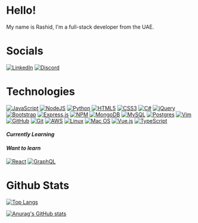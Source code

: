 # Hello!
My name is Rashid, I'm a full-stack developer from the UAE. [<img src="https://hatscripts.github.io/circle-flags/flags/ae.svg" width="14">](#)

# Socials
<a href="https://www.linkedin.com/in/rashidalawadhi/">![LinkedIn](https://img.shields.io/badge/linkedin-%230077B5.svg?style=for-the-badge&logo=linkedin&logoColor=white)</a>
[![Discord](https://img.shields.io/badge/BUGA-0001-%237289DA.svg?style=for-the-badge&logo=discord&logoColor=white)](#)

# Technologies
[![JavaScript](https://img.shields.io/badge/javascript-%23323330.svg?style=for-the-badge&logo=javascript&logoColor=%23F7DF1E)](#)
[![NodeJS](https://img.shields.io/badge/node.js-6DA55F?style=for-the-badge&logo=node.js&logoColor=white)](#)
[![Python](https://img.shields.io/badge/python-3670A0?style=for-the-badge&logo=python&logoColor=ffdd54)](#)
[![HTML5](https://img.shields.io/badge/html5-%23E34F26.svg?style=for-the-badge&logo=html5&logoColor=white)](#)
[![CSS3](https://img.shields.io/badge/css3-%231572B6.svg?style=for-the-badge&logo=css3&logoColor=white)](#)
[![C#](https://img.shields.io/badge/c%23-%23239120.svg?style=for-the-badge&logo=c-sharp&logoColor=white)](#)
[![jQuery](https://img.shields.io/badge/jquery-%230769AD.svg?style=for-the-badge&logo=jquery&logoColor=white)](#)
[![Bootstrap](https://img.shields.io/badge/bootstrap-%23563D7C.svg?style=for-the-badge&logo=bootstrap&logoColor=white)](#)
[![Express.js](https://img.shields.io/badge/express.js-%23404d59.svg?style=for-the-badge&logo=express&logoColor=%2361DAFB)](#)
[![NPM](https://img.shields.io/badge/NPM-%23000000.svg?style=for-the-badge&logo=npm&logoColor=white)](#)
[![MongoDB](https://img.shields.io/badge/MongoDB-%234ea94b.svg?style=for-the-badge&logo=mongodb&logoColor=white)](#)
[![MySQL](https://img.shields.io/badge/mysql-%2300f.svg?style=for-the-badge&logo=mysql&logoColor=white)](#)
[![Postgres](https://img.shields.io/badge/postgres-%23316192.svg?style=for-the-badge&logo=postgresql&logoColor=white)](#)
[![Vim](https://img.shields.io/badge/VIM-%2311AB00.svg?style=for-the-badge&logo=vim&logoColor=white)](#)
[![GitHub](https://img.shields.io/badge/github-%23121011.svg?style=for-the-badge&logo=github&logoColor=white)](#)
[![Git](https://img.shields.io/badge/git-%23F05033.svg?style=for-the-badge&logo=git&logoColor=white)](#)
[![AWS](https://img.shields.io/badge/AWS-%23FF9900.svg?style=for-the-badge&logo=amazon-aws&logoColor=white)](#)
[![Linux](https://img.shields.io/badge/Linux-FCC624?style=for-the-badge&logo=linux&logoColor=black)](#)
[![Mac OS](https://img.shields.io/badge/mac%20os-000000?style=for-the-badge&logo=macos&logoColor=F0F0F0)](#)
[![Vue.js](https://img.shields.io/badge/vuejs-%2335495e.svg?style=for-the-badge&logo=vuedotjs&logoColor=%234FC08D)](#)
[![TypeScript](https://img.shields.io/badge/typescript-%23007ACC.svg?style=for-the-badge&logo=typescript&logoColor=white)](#)

#### *Currently Learning*


#### *Want to learn*
[![React](https://img.shields.io/badge/react-%2320232a.svg?style=for-the-badge&logo=react&logoColor=%2361DAFB)](#)
[![GraphQL](https://img.shields.io/badge/-GraphQL-E10098?style=for-the-badge&logo=graphql&logoColor=white)](#)

# Github Stats
[![Top Langs](https://github-readme-stats.vercel.app/api/top-langs/?username=rashidmya&layout=compact)](https://github.com/anuraghazra/github-readme-stats)

[![Anurag's GitHub stats](https://github-readme-stats.vercel.app/api?username=rashidmya&show_icons=true&theme=default)](https://github.com/anuraghazra/github-readme-stats)

